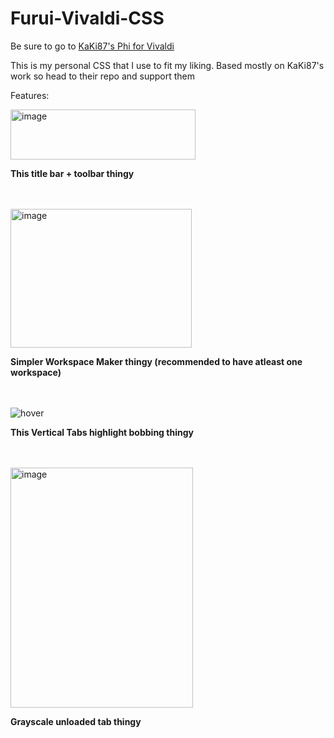 # Furui-Vivaldi-CSS
Be sure to go to [KaKi87's Phi for Vivaldi](https://github.com/KaKi87/phi-for-vivaldi)

This is my personal CSS that I use to fit my liking. Based mostly on KaKi87's work so head to their repo and support them

Features:

<img width="296" height="80" alt="image" src="https://github.com/user-attachments/assets/e18fa175-7183-4742-81e6-6fe4cf396899" />

**This title bar + toolbar thingy**

\
\
<img width="290" height="222" alt="image" src="https://github.com/user-attachments/assets/63123f89-7e61-4b5c-a38e-52619295c39a" />

**Simpler Workspace Maker thingy (recommended to have atleast one workspace)**

\
\
![hover](https://github.com/user-attachments/assets/f624f9f4-c0fc-463d-8b1a-691e861854f7)

**This Vertical Tabs highlight bobbing thingy**

\
\
<img width="292" height="384" alt="image" src="https://github.com/user-attachments/assets/9ed2445b-8b90-48a1-a2b2-11926dadb9e8" />

**Grayscale unloaded tab thingy**
